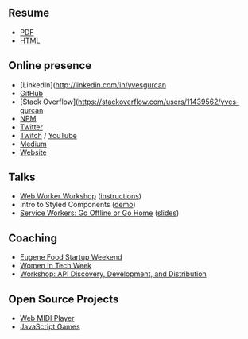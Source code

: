 ## Resume

- [PDF](https://yvesgurcan.com/resume.pdf)
- [HTML](https://stackoverflow.com/cv/yvesgurcan)

## Online presence

- [LinkedIn](http://linkedin.com/in/yvesgurcan
- [GitHub](https://github.com/yvesgurcan)
- [Stack Overflow](https://stackoverflow.com/users/11439562/yves-gurcan
- [NPM](https://www.npmjs.com/~yvesgurcan)
- [Twitter](https://twitter.com/yvesgurcan)
- [Twitch](https://www.twitch.tv/yves_gurcan/videos) / [YouTube](https://www.youtube.com/channel/UCmNgbt5GFQfdwPOKaJ-NHYw/videos)
- [Medium](https://medium.com/@yvesgurcan)
- [Website](https://yvesgurcan.com/)

## Talks

- [Web Worker Workshop](https://www.meetup.com/Elm-Eug/events/gnzgkryzpbcb/) ([instructions](https://github.com/yvesgurcan/workers/tree/master/workshop))
- Intro to Styled Components ([demo](https://styled.yvesgurcan.com/))
- [Service Workers: Go Offline or Go Home](https://www.meetup.com/eugenewebdevs/events/261941044/) ([slides](https://slides.com/yvesgurcan/sw#/))

## Coaching

- [Eugene Food Startup Weekend](http://communities.techstars.com/usa/eugene/startup-weekend/14837)
- [Women In Tech Week](https://redefiningwomenintech.com/event/women-in-tech-week-oct-21-25)
- [Workshop: API Discovery, Development, and Distribution](https://www.meetup.com/eugenewebdevs/events/260157602/)

## Open Source Projects

- [Web MIDI Player](https://midi.yvesgurcan.com)
- [JavaScript Games](https://games.yvesgurcan.com)
